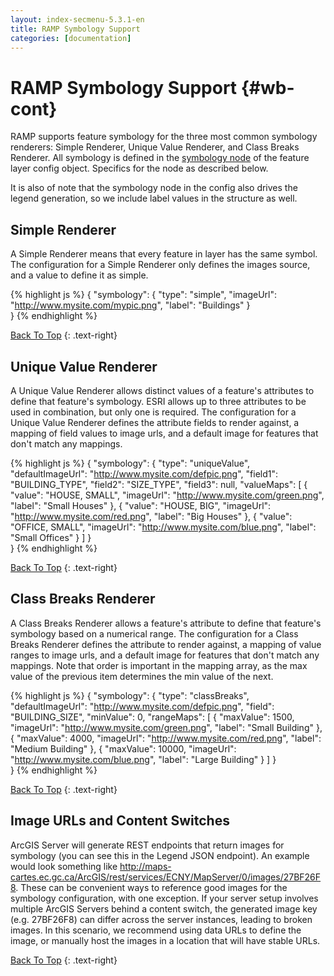 ```yaml
---
layout: index-secmenu-5.3.1-en
title: RAMP Symbology Support
categories: [documentation]
---
```


<a name="top" />

# RAMP Symbology Support {#wb-cont}

<div class="toc"></div>

RAMP supports feature symbology for the three most common symbology renderers: Simple Renderer, Unique Value Renderer, and Class Breaks Renderer.  All symbology is defined in the [symbology node](json-config-en.html#featurelayers_symbology) of the feature layer config object.  Specifics for the node as described below.

It is also of note that the symbology node in the config also drives the legend generation, so we include label values in the structure as well.

## Simple Renderer

A Simple Renderer means that every feature in layer has the same symbol.  The configuration for a Simple Renderer only defines the images source, and a value to define it as simple.

{% highlight js %}
{
    "symbology": {
		"type": "simple",
		"imageUrl": "http://www.mysite.com/mypic.png",
		"label": "Buildings"
	}    
}
{% endhighlight %}

[Back To Top](#top)
{: .text-right}


## Unique Value Renderer

A Unique Value Renderer allows distinct values of a feature's attributes to define that feature's symbology.  ESRI allows up to three attributes to be used in combination, but only one is required.  The configuration for a Unique Value Renderer defines the attribute fields to render against, a mapping of field values to image urls, and a default image for features that don't match any mappings.

{% highlight js %}
{
    "symbology": {
		"type": "uniqueValue",
		"defaultImageUrl": "http://www.mysite.com/defpic.png",
		"field1": "BUILDING_TYPE",
		"field2": "SIZE_TYPE",
		"field3": null,
		"valueMaps": [
			{ "value": "HOUSE, SMALL",
			  "imageUrl": "http://www.mysite.com/green.png",
			  "label": "Small Houses"
			},
			{ "value": "HOUSE, BIG",
			  "imageUrl": "http://www.mysite.com/red.png",
			  "label": "Big Houses"
			},
			{ "value": "OFFICE, SMALL",
			  "imageUrl": "http://www.mysite.com/blue.png",
			  "label": "Small Offices"
			}
		]
	}    
}
{% endhighlight %}

[Back To Top](#top)
{: .text-right}



## Class Breaks Renderer


A Class Breaks Renderer allows a feature's attribute to define that feature's symbology based on a numerical range.  The configuration for a Class Breaks Renderer defines the attribute to render against, a mapping of value ranges to image urls, and a default image for features that don't match any mappings.  Note that order is important in the mapping array, as the max value of the previous item determines the min value of the next.

{% highlight js %}
{
    "symbology": {
		"type": "classBreaks",
		"defaultImageUrl": "http://www.mysite.com/defpic.png",
		"field": "BUILDING_SIZE",
		"minValue": 0,
		"rangeMaps": [
			{ "maxValue": 1500,
			  "imageUrl": "http://www.mysite.com/green.png",
			  "label": "Small Building"
			},
			{ "maxValue": 4000,
			  "imageUrl": "http://www.mysite.com/red.png",
			  "label": "Medium Building"
			},
			{ "maxValue": 10000,
			  "imageUrl": "http://www.mysite.com/blue.png",
			  "label": "Large Building"
			}
		]
	}    
}
{% endhighlight %}

[Back To Top](#top)
{: .text-right}


## Image URLs and Content Switches

ArcGIS Server will generate REST endpoints that return images for symbology (you can see this in the Legend JSON endpoint).  An example would look something like http://maps-cartes.ec.gc.ca/ArcGIS/rest/services/ECNY/MapServer/0/images/27BF26F8.  These can be convenient ways to reference good images for the symbology configuration, with one exception.  If your server setup involves multiple ArcGIS Servers behind a content switch, the generated image key (e.g. 27BF26F8) can differ across the server instances, leading to broken images.  In this scenario, we recommend using data URLs to define the image, or manually host the images in a location that will have stable URLs.


[Back To Top](#top)
{: .text-right}